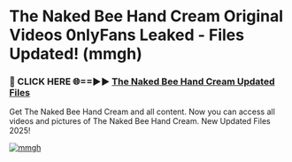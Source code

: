 # The Naked Bee Hand Cream Original Videos 0nlyFans Leaked - Files Updated! (mmgh)

<h3>🔴 CLICK HERE 🌐==►► <a href="https://tinyurl.com/up5wt9bj" rel="nofollow">The Naked Bee Hand Cream Updated Files</a></h3>

Get The Naked Bee Hand Cream and all content. Now you can access all videos and pictures of The Naked Bee Hand Cream. New Updated Files 2025!

[![mmgh](https://i.imgur.com/ABiUzMV.gif)](https://tinyurl.com/up5wt9bj)
